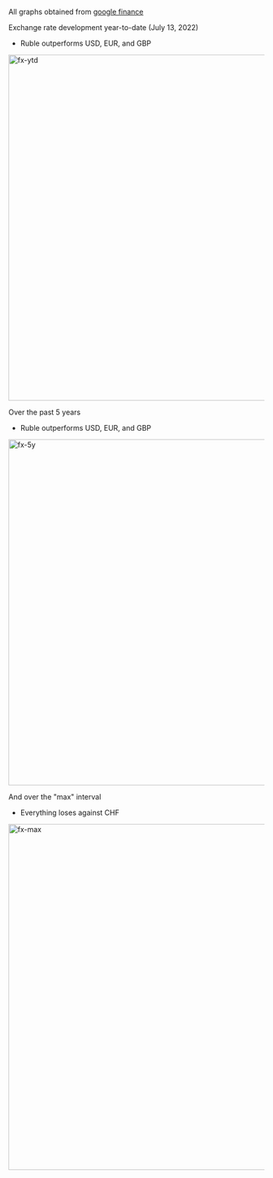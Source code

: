 All graphs obtained from [google finance](https://www.google.com/finance/)

Exchange rate development year-to-date (July 13, 2022)

* Ruble outperforms USD, EUR, and GBP

<img width="680" alt="fx-ytd" src="https://user-images.githubusercontent.com/5073648/178780281-4129a16a-c926-404b-83d9-61870fc9e50e.png">

Over the past 5 years

* Ruble outperforms USD, EUR, and GBP

<img width="680" alt="fx-5y" src="https://user-images.githubusercontent.com/5073648/178780368-2c8fdeb6-c36b-40d5-be08-be9b81fdef88.png">

And over the "max" interval

* Everything loses against CHF

<img width="680" alt="fx-max" src="https://user-images.githubusercontent.com/5073648/178780427-2b2230e0-ac63-4675-a26c-0366b45cc2d1.png">
